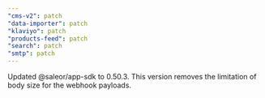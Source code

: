 ```yaml
---
"cms-v2": patch
"data-importer": patch
"klaviyo": patch
"products-feed": patch
"search": patch
"smtp": patch
---
```


Updated @saleor/app-sdk to 0.50.3. This version removes the limitation of body size for the webhook payloads.
